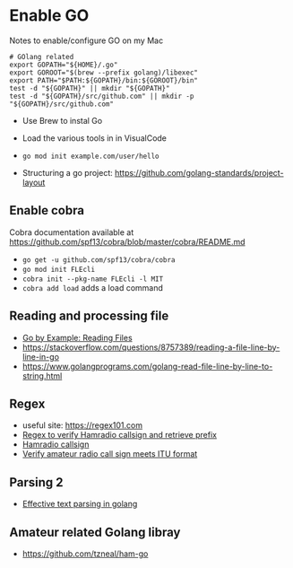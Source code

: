 # Enable GO

Notes to enable/configure GO on my Mac

```
# GOlang related
export GOPATH="${HOME}/.go"
export GOROOT="$(brew --prefix golang)/libexec"
export PATH="$PATH:${GOPATH}/bin:${GOROOT}/bin"
test -d "${GOPATH}" || mkdir "${GOPATH}"
test -d "${GOPATH}/src/github.com" || mkdir -p "${GOPATH}/src/github.com"
```

* Use Brew to instal Go
* Load the various tools in in VisualCode

* `go mod init example.com/user/hello`
* Structuring a go project: https://github.com/golang-standards/project-layout

## Enable cobra

Cobra documentation available at https://github.com/spf13/cobra/blob/master/cobra/README.md

* `go get -u github.com/spf13/cobra/cobra`
* `go mod init FLEcli`
* `cobra init --pkg-name FLEcli -l MIT`
* `cobra add load` adds a load command

## Reading and processing file 

* [Go by Example: Reading Files](https://gobyexample.com/reading-files)
* https://stackoverflow.com/questions/8757389/reading-a-file-line-by-line-in-go
* https://www.golangprograms.com/golang-read-file-line-by-line-to-string.html

## Regex
* useful site: https://regex101.com
* [Regex to verify Hamradio callsign and retrieve prefix](https://regex101.com/library/6QhGuD)
* [Hamradio callsign](https://regex101.com/library/uP6xD2)
* [Verify amateur radio call sign meets ITU format](https://regex101.com/library/gS6qG8)

## Parsing 2
* [Effective text parsing in golang](https://medium.com/@TobiasSchmidt89/effective-text-parsing-in-golang-163d13784288)

## Amateur related Golang libray
* https://github.com/tzneal/ham-go
